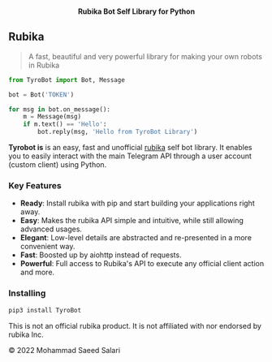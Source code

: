 <p align="center">
    <br>
    <b>Rubika Bot Self Library for Python</b>
    <br>
</p>

## Rubika

> A fast, beautiful and very powerful library for making your own robots in Rubika

``` python
from TyroBot import Bot, Message

bot = Bot('TOKEN')

for msg in bot.on_message():
    m = Message(msg)
    if m.text() == 'Hello':
        bot.reply(msg, 'Hello from TyroBot Library')
```

**Tyrobot is** is an easy, fast and unofficial [rubika](https://rubika.ir) self bot library. 
It enables you to easily interact with the main Telegram API through a user account (custom client) using Python.

### Key Features

- **Ready**: Install rubika with pip and start building your applications right away.
- **Easy**: Makes the rubika API simple and intuitive, while still allowing advanced usages.
- **Elegant**: Low-level details are abstracted and re-presented in a more convenient way.
- **Fast**: Boosted up by aiohttp instead of requests.
- **Powerful**: Full access to Rubika's API to execute any official client action and more.

### Installing

``` bash
pip3 install TyroBot
```

This is not an official rubika product. It is not affiliated with nor endorsed by rubika Inc.

© 2022 Mohammad Saeed Salari
